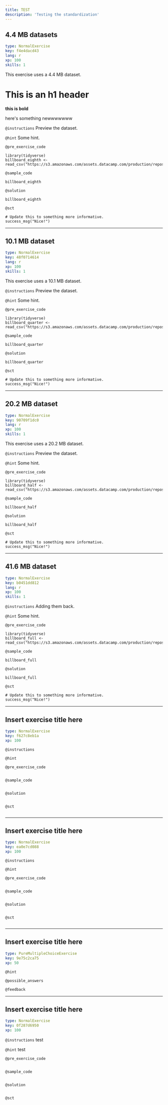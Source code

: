 ```yaml
---
title: TEST
description: 'Testing the standardization'
---
```


## 4.4 MB datasets

```yaml
type: NormalExercise
key: f4e4dacd43
lang: r
xp: 100
skills: 1
```

This exercise uses a 4.4 MB dataset.

# This is an h1 header

**this is bold**

here's something newwwwwww

`@instructions`
Preview the dataset.

`@hint`
Some hint.

`@pre_exercise_code`
```{r}
library(tidyverse)
billboard_eighth <- read_csv("https://s3.amazonaws.com/assets.datacamp.com/production/repositories/3140/datasets/billboard_eighth.csv")
```

`@sample_code`
```{r}
billboard_eighth
```

`@solution`
```{r}
billboard_eighth
```

`@sct`
```{r}
# Update this to something more informative.
success_msg("Nice!")
```

---

## 10.1 MB dataset

```yaml
type: NormalExercise
key: 48f0714614
lang: r
xp: 100
skills: 1
```

This exercise uses a 10.1 MB dataset.

`@instructions`
Preview the dataset.

`@hint`
Some hint.

`@pre_exercise_code`
```{r}
library(tidyverse)
billboard_quarter <- read_csv("https://s3.amazonaws.com/assets.datacamp.com/production/repositories/3140/datasets/billboard_quarter.csv")
```

`@sample_code`
```{r}
billboard_quarter
```

`@solution`
```{r}
billboard_quarter
```

`@sct`
```{r}
# Update this to something more informative.
success_msg("Nice!")
```

---

## 20.2 MB dataset

```yaml
type: NormalExercise
key: 90709f1dc0
lang: r
xp: 100
skills: 1
```

This exercise uses a 20.2 MB dataset.

`@instructions`
Preview the dataset.

`@hint`
Some hint.

`@pre_exercise_code`
```{r}
library(tidyverse)
billboard_half <- read_csv("https://s3.amazonaws.com/assets.datacamp.com/production/repositories/3140/datasets/billboard_half.csv")
```

`@sample_code`
```{r}
billboard_half
```

`@solution`
```{r}
billboard_half
```

`@sct`
```{r}
# Update this to something more informative.
success_msg("Nice!")
```

---

## 41.6 MB dataset

```yaml
type: NormalExercise
key: b0451dd812
lang: r
xp: 100
skills: 1
```



`@instructions`
Adding them back.

`@hint`
Some hint.

`@pre_exercise_code`
```{r}
library(tidyverse)
billboard_full <- read_csv("https://s3.amazonaws.com/assets.datacamp.com/production/repositories/3140/datasets/billboard_full.csv")
```

`@sample_code`
```{r}
billboard_full
```

`@solution`
```{r}
billboard_full
```

`@sct`
```{r}
# Update this to something more informative.
success_msg("Nice!")
```

---

## Insert exercise title here

```yaml
type: NormalExercise
key: f627c8eb1a
xp: 100
```



`@instructions`


`@hint`


`@pre_exercise_code`
```{python}

```

`@sample_code`
```{sql}

```

`@solution`
```{sql}

```

`@sct`
```{python}

```

---

## Insert exercise title here

```yaml
type: NormalExercise
key: ea0e7cd088
xp: 100
```



`@instructions`


`@hint`


`@pre_exercise_code`
```{python}

```

`@sample_code`
```{sql}

```

`@solution`
```{sql}

```

`@sct`
```{python}

```

---

## Insert exercise title here

```yaml
type: PureMultipleChoiceExercise
key: 9e75c2ca75
xp: 50
```



`@hint`


`@possible_answers`


`@feedback`


---

## Insert exercise title here

```yaml
type: NormalExercise
key: 0f287d6950
xp: 100
```



`@instructions`
test

`@hint`
test

`@pre_exercise_code`
```{python}

```

`@sample_code`
```{sql}

```

`@solution`
```{sql}

```

`@sct`
```{python}

```
